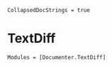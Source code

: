 ```@meta
CollapsedDocStrings = true
```

# TextDiff

```@autodocs
Modules = [Documenter.TextDiff]
```

